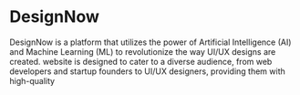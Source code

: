 # DesignNow
DesignNow is a platform that utilizes the power of Artificial Intelligence (AI) and Machine Learning (ML) to revolutionize the way UI/UX designs are created. website is designed to cater to a diverse audience, from web developers and startup founders to UI/UX designers, providing them with high-quality
